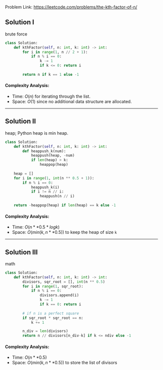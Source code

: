 Problem Link: https://leetcode.com/problems/the-kth-factor-of-n/

## Solution I
brute force

```python
class Solution:
    def kthFactor(self, n: int, k: int) -> int:
        for i in range(1, n // 2 + 1):
            if n % i == 0:
                k -= 1
                if k <= 0: return i
        
        return n if k == 1 else -1
```

#### Complexity Analysis:
- Time: $O(n)$ for iterating through the list.
- Space: $O(1)$ since no additional data structure are allocated.

---

## Solution II
heap; Python heap is min heap.

```python
class Solution:
    def kthFactor(self, n: int, k: int) -> int:
        def heappush_k(num):
            heappush(heap, -num)
            if len(heap) > k:
                heappop(heap)
    
    heap = []
    for i in range(1, int(n ** 0.5 + 1)):
        if n % i == 0:
            heappush_k(i)
            if i != n // i:
                heappush(n // i)
    
    return -heappop(heap) if len(heap) == k else -1
```

#### Complexity Analysis:
- Time: $O(n ** 0.5 * log k)$
- Space: $O(min(k, n ** 0.5​))$ to keep the heap of size `k`

---

## Solution III
math

```python
class Solution:
    def kthFactor(self, n: int, k: int) -> int:
        divisors, sqr_root = [], int(n ** 0.5)
        for i in range(1, sqr_root):
            if n % i == 0:
                divisors.append(i)
                k -= 1
                if k == 0: return i
        
        # if n is a perfect square
        if sqr_root * sqr_root == n:
            k += 1

        n_div = len(divisors)
        return n // divisors[n_div-k] if k <= ndiv else -1
```

#### Complexity Analysis:
- Time: $O(n ** 0.5)$
- Space: $O(min(k, n ** 0.5​))$ to store the list of divisors